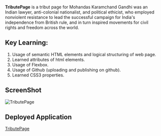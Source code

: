 **TributePage** is a tribut page for Mohandas Karamchand Gandhi was an Indian lawyer, anti-colonial nationalist, and political ethicist, who employed nonviolent resistance to lead the successful campaign for India's independence from British rule, and in turn inspired movements for civil rights and freedom across the world.

## Key Learning:

1. Usage of semantic HTML elements and logical structuring of web page.
2. Learned attributes of html elements.
3. Usage of Flexbox.
4. Usage of Github (uploading and publishing on github).
5. Learned CSS3 properties.

## ScreenShot

![TributePage](./assets/images/Horiseon.png)

## Deployed Application

[TributePage]()
